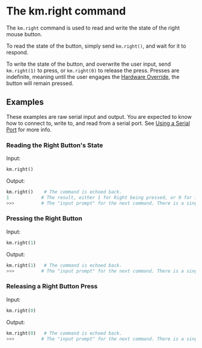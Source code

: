 # The km.right command

The `km.right` command is used to read and write the state of the right mouse button.

To read the state of the button, simply send `km.right()`, and wait for it to respond.

To write the state of the button, and overwrite the user input, send `km.right(1)` to press, or `km.right(0)` to release
the press. Presses are indefinite, meaning until the user engages the [Hardware Override](./../../hardware_override.md),
the button will remain pressed.

## Examples

These examples are raw serial input and output. You are expected to know how to connect to, write to, and read from a
serial port. See [Using a Serial Port](./../../serial_port.md) for more info.

### Reading the Right Button's State

Input:
```python
km.right()
```

Output:
```py
km.right()    # The command is echoed back.
1            # The result, either 1 for Right being pressed, or 0 for it being released.
>>>          # The "input prompt" for the next command. There is a single space after the three arrows, and no proceeding newline.
```

### Pressing the Right Button

Input:
```python
km.right(1)
```

Output:
```py
km.right(1)   # The command is echoed back.
>>>          # The "input prompt" for the next command. There is a single space after the three arrows, and no proceeding newline.
```

### Releasing a Right Button Press

Input:
```python
km.right(0)
```

Output:
```py
km.right(0)   # The command is echoed back.
>>>          # The "input prompt" for the next command. There is a single space after the three arrows, and no proceeding newline.
```
